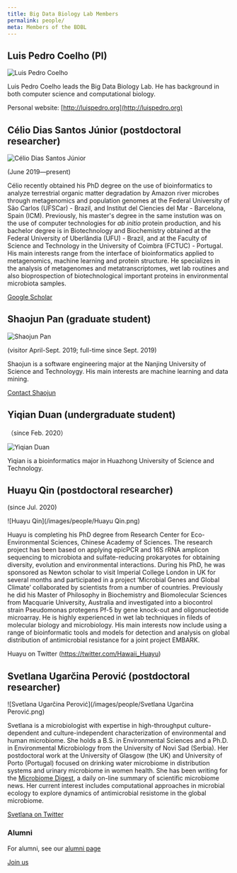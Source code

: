 ```yaml
---
title: Big Data Biology Lab Members
permalink: people/
meta: Members of the BDBL
---
```


## Luis Pedro Coelho (PI)

![Luis Pedro Coelho](/images/people/LuisPedroCoelho.jpeg)

Luis Pedro Coelho leads the Big Data Biology Lab. He has background in both
computer science and computational biology.

Personal website: [http://luispedro.org](http://luispedro.org)

## Célio Dias Santos Júnior (postdoctoral researcher)

![Célio Dias Santos Júnior](/images/people/CelioDiasSantosJunior.jpg)

(June 2019—present)

Célio recently obtained his PhD degree on the use of bioinformatics to analyze
terrestrial organic matter degradation by Amazon river microbes through
metagenomics and population genomes at the Federal University of São Carlos
(UFSCar) - Brazil, and Institut del Ciencies del Mar - Barcelona, Spain (ICM).
Previously, his master's degree in the same instution was on the use of
computer technologies for _ab initio_ protein production, and his bachelor
degree is in Biotechnology and Biochemistry obtained at the Federal University
of Uberlândia (UFU) - Brazil, and at the Faculty of Science and Technology in
the University of Coimbra (FCTUC) - Portugal. His main interests range from the
interface of bioinformatics applied to metagenomics, machine learning and
protein structure. He specializes in the analysis of metagenomes and
metatranscriptomes, wet lab routines and also bioprospection of
biotechnological important proteins in environmental microbiota samples.

[Google Scholar](https://scholar.google.com/citations?user=_Ulxl1gAAAAJ&hl=en)

## Shaojun Pan (graduate student)

![Shaojun Pan](/images/people/ShaojunPan.jpg)

(visitor April-Sept. 2019; full-time since Sept. 2019)

Shaojun is a software engineering major at the Nanjing University of Science
and Technoloygy. His main interests are machine learning and data mining.

[Contact Shaojun](mailto:shaojun1997777@gmail.com)


## Yiqian Duan (undergraduate student)
（since Feb. 2020）

![Yiqian Duan](/images/people/YiqianDuan.jpg)

Yiqian is a bioinformatics major in Huazhong University of Science and Technology.

## Huayu Qin (postdoctoral researcher)

 (since Jul. 2020)
 
 ![Huayu Qin](/images/people/Huayu Qin.png)

Huayu is completing his PhD degree from Research Center for Eco-Environmental 
Sciences, Chinese Academy of Sciences. The research project has been based on 
applying epicPCR and 16S rRNA amplicon sequencing to microbiota and 
sulfate-reducing prokaryotes for obtaining diversity, evolution and 
environmental interactions. During his PhD, he was sponsored as Newton scholar
to visit Imperial College London in UK for several months and participated in 
a project ‘Microbial Genes and Global Climate’ collaborated by scientists from
a number of countries. Previously he did his Master of Philosophy in 
Biochemistry and Biomolecular Sciences from Macquarie University, Australia and
investigated into a biocontrol strain Pseudomonas protegens Pf-5 by gene 
knock-out and oligonucleotide microarray. He is highly experienced in wet lab 
techniques in fileds of molecular biology and microbiology. His main interests
now include using a range of bioinformatic tools and models for detection and 
analysis on global distribution of antimicrobial resistance for a joint project
EMBARK. 

Huayu on Twitter (https://twitter.com/Hawaii_Huayu)

## Svetlana Ugarčina Perović (postdoctoral researcher)

![Svetlana Ugarčina Perović](/images/people/Svetlana Ugarčina Perović.png)

Svetlana is a microbiologist with expertise in high-throughput culture-dependent and culture-independent characterization of environmental and human microbiome. She holds a B.S. in Environmental Sciences and a Ph.D. in Environmental Microbiology from the University of Novi Sad (Serbia). Her postdoctoral work at the University of Glasgow (the UK) and University of Porto (Portugal) focused on drinking water microbiome in distribution systems and urinary microbiome in women health. She has been writing for the [Microbiome Digest](https://microbiomedigest.com/author/svetlanaup/), a daily on-line summary of scientific microbiome news. Her current interest includes computational approaches in microbial ecology to explore dynamics of antimicrobial resistome in the global microbiome.

[Svetlana on Twitter](https://twitter.com/svetlana_up)

### Alumni

For alumni, see our [alumni page](alumni/)

[Join us](/positions/)
